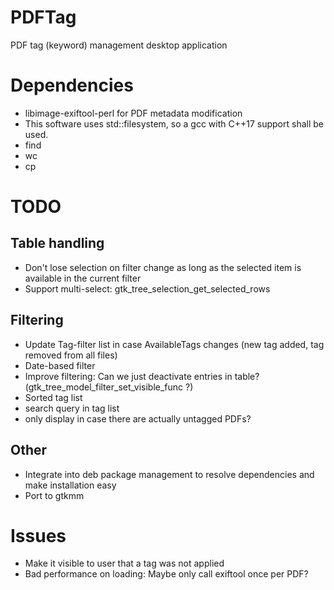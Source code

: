 # PDFTag
PDF tag (keyword) management desktop application

# Dependencies
* libimage-exiftool-perl for PDF metadata modification
* This software uses std::filesystem, so a gcc with C++17 support shall be used.
* find
* wc
* cp


# TODO
## Table handling
* Don't lose selection on filter change as long as the selected item is available in the current filter
* Support multi-select: gtk_tree_selection_get_selected_rows

## Filtering
* Update Tag-filter list in case AvailableTags changes (new tag added, tag removed from all files)
* Date-based filter
* Improve filtering: Can we just deactivate entries in table? (gtk_tree_model_filter_set_visible_func ?)
* Sorted tag list
* search query in tag list
* only display <untagged> in case there are actually untagged PDFs?

## Other
* Integrate into deb package management to resolve dependencies and make installation easy
* Port to gtkmm

# Issues
* Make it visible to user that a tag was not applied
* Bad performance on loading: Maybe only call exiftool once per PDF?
